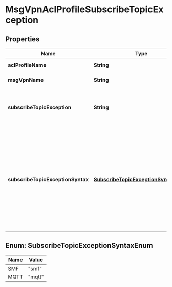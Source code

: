 
# MsgVpnAclProfileSubscribeTopicException

## Properties
Name | Type | Description | Notes
------------ | ------------- | ------------- | -------------
**aclProfileName** | **String** | The name of the ACL Profile. |  [optional]
**msgVpnName** | **String** | The name of the Message VPN. |  [optional]
**subscribeTopicException** | **String** | The topic for the exception to the default action taken. May include wildcard characters. |  [optional]
**subscribeTopicExceptionSyntax** | [**SubscribeTopicExceptionSyntaxEnum**](#SubscribeTopicExceptionSyntaxEnum) | The syntax of the topic for the exception to the default action taken. The allowed values and their meaning are:  &lt;pre&gt; \&quot;smf\&quot; - Topic uses SMF syntax. \&quot;mqtt\&quot; - Topic uses MQTT syntax. &lt;/pre&gt;  |  [optional]


<a name="SubscribeTopicExceptionSyntaxEnum"></a>
## Enum: SubscribeTopicExceptionSyntaxEnum
Name | Value
---- | -----
SMF | &quot;smf&quot;
MQTT | &quot;mqtt&quot;



